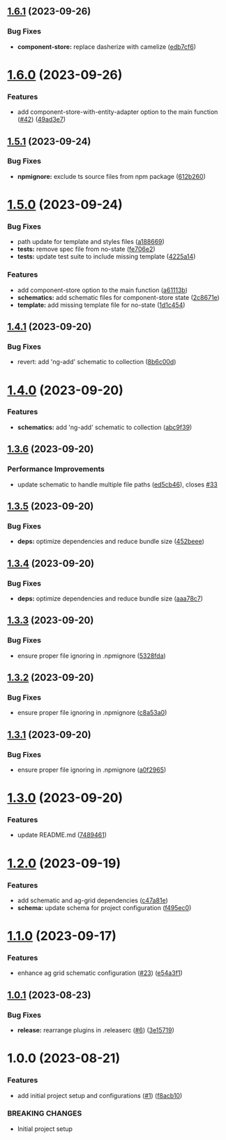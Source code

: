 ## [1.6.1](https://github.com/s-gryt/ng-ag-grid-schematics/compare/v1.6.0...v1.6.1) (2023-09-26)


### Bug Fixes

* **component-store:** replace dasherize with camelize ([edb7cf6](https://github.com/s-gryt/ng-ag-grid-schematics/commit/edb7cf621828a71e01efd4eef722e266536397e3))

# [1.6.0](https://github.com/s-gryt/ng-ag-grid-schematics/compare/v1.5.1...v1.6.0) (2023-09-26)


### Features

* add component-store-with-entity-adapter option to the main function ([#42](https://github.com/s-gryt/ng-ag-grid-schematics/issues/42)) ([49ad3e7](https://github.com/s-gryt/ng-ag-grid-schematics/commit/49ad3e7f0c7504a25bce36f7cc3cdb86ee2a4299))

## [1.5.1](https://github.com/s-gryt/ng-ag-grid-schematics/compare/v1.5.0...v1.5.1) (2023-09-24)


### Bug Fixes

* **npmignore:** exclude ts source files from npm package ([612b260](https://github.com/s-gryt/ng-ag-grid-schematics/commit/612b260ff669b9c0d33f4326c18b3778defa8c3a))

# [1.5.0](https://github.com/s-gryt/ng-ag-grid-schematics/compare/v1.4.1...v1.5.0) (2023-09-24)


### Bug Fixes

* path update for template and styles files ([a188669](https://github.com/s-gryt/ng-ag-grid-schematics/commit/a1886699dad50c1e7e4862ed826773ecedfa2009))
* **tests:** remove spec file from no-state ([fe706e2](https://github.com/s-gryt/ng-ag-grid-schematics/commit/fe706e2047793156134585d4edaaf03720c7fad5))
* **tests:** update test suite to include missing template ([4225a14](https://github.com/s-gryt/ng-ag-grid-schematics/commit/4225a1416440e0b6b4ef83d322aafaa5e4fba7ca))


### Features

* add component-store option to the main function ([a61113b](https://github.com/s-gryt/ng-ag-grid-schematics/commit/a61113b89bd17b8a579c04ace8666ca7394f140b))
* **schematics:** add schematic files for component-store state ([2c8671e](https://github.com/s-gryt/ng-ag-grid-schematics/commit/2c8671e0ad886545ce0939a3eeb60e611a9b1f81))
* **template:** add missing template file for no-state ([1d1c454](https://github.com/s-gryt/ng-ag-grid-schematics/commit/1d1c4544697569b9f40332e01dd831dfa3d22a14))

## [1.4.1](https://github.com/s-gryt/ng-ag-grid-schematics/compare/v1.4.0...v1.4.1) (2023-09-20)


### Bug Fixes

* revert: add 'ng-add' schematic to collection ([8b6c00d](https://github.com/s-gryt/ng-ag-grid-schematics/commit/8b6c00d754d2949828a413990f58a892d0e84292))

# [1.4.0](https://github.com/s-gryt/ng-ag-grid-schematics/compare/v1.3.6...v1.4.0) (2023-09-20)


### Features

* **schematics:** add 'ng-add' schematic to collection ([abc9f39](https://github.com/s-gryt/ng-ag-grid-schematics/commit/abc9f39a9855f1d616dda3698cfd62417da3aa80))

## [1.3.6](https://github.com/s-gryt/ng-ag-grid-schematics/compare/v1.3.5...v1.3.6) (2023-09-20)


### Performance Improvements

* update schematic to handle multiple file paths ([ed5cb46](https://github.com/s-gryt/ng-ag-grid-schematics/commit/ed5cb46ca21362e4bb35f9ad5676b057a7cc26bd)), closes [#33](https://github.com/s-gryt/ng-ag-grid-schematics/issues/33)

## [1.3.5](https://github.com/s-gryt/ng-ag-grid-schematics/compare/v1.3.4...v1.3.5) (2023-09-20)


### Bug Fixes

* **deps:** optimize dependencies and reduce bundle size ([452beee](https://github.com/s-gryt/ng-ag-grid-schematics/commit/452beeec2d2a8b58bbae71a36e9938e5618cbd01))

## [1.3.4](https://github.com/s-gryt/ng-ag-grid-schematics/compare/v1.3.3...v1.3.4) (2023-09-20)


### Bug Fixes

* **deps:** optimize dependencies and reduce bundle size ([aaa78c7](https://github.com/s-gryt/ng-ag-grid-schematics/commit/aaa78c7e96064acf73ea7c1157e2f2a99c527280))

## [1.3.3](https://github.com/s-gryt/ng-ag-grid-schematics/compare/v1.3.2...v1.3.3) (2023-09-20)


### Bug Fixes

* ensure proper file ignoring in .npmignore ([5328fda](https://github.com/s-gryt/ng-ag-grid-schematics/commit/5328fdaab7681dcd812c40f7ee253c785326b401))

## [1.3.2](https://github.com/s-gryt/ng-ag-grid-schematics/compare/v1.3.1...v1.3.2) (2023-09-20)


### Bug Fixes

* ensure proper file ignoring in .npmignore ([c8a53a0](https://github.com/s-gryt/ng-ag-grid-schematics/commit/c8a53a048ef333d581ed135bfcb8b81738ef7f7c))

## [1.3.1](https://github.com/s-gryt/ng-ag-grid-schematics/compare/v1.3.0...v1.3.1) (2023-09-20)


### Bug Fixes

* ensure proper file ignoring in .npmignore ([a0f2965](https://github.com/s-gryt/ng-ag-grid-schematics/commit/a0f29657ea95535ff21001a29106756c1abf3bd8))

# [1.3.0](https://github.com/s-gryt/ng-ag-grid-schematics/compare/v1.2.0...v1.3.0) (2023-09-20)


### Features

* update README.md ([7489461](https://github.com/s-gryt/ng-ag-grid-schematics/commit/74894612bad98a8b1c75303ec9ab2bab30e05158))

# [1.2.0](https://github.com/s-gryt/ng-ag-grid-schematics/compare/v1.1.0...v1.2.0) (2023-09-19)


### Features

* add schematic and ag-grid dependencies ([c47a81e](https://github.com/s-gryt/ng-ag-grid-schematics/commit/c47a81ea5e8aded2c7647eaaeabc6603a486b421))
* **schema:** update schema for project configuration ([f495ec0](https://github.com/s-gryt/ng-ag-grid-schematics/commit/f495ec0bd8d12ab44c3ca8d74a328634e95d71de))

# [1.1.0](https://github.com/s-gryt/ng-ag-grid-schematics/compare/v1.0.1...v1.1.0) (2023-09-17)


### Features

* enhance ag grid schematic configuration ([#23](https://github.com/s-gryt/ng-ag-grid-schematics/issues/23)) ([e54a3f1](https://github.com/s-gryt/ng-ag-grid-schematics/commit/e54a3f130ddbf88a7b292cc71c48f8889eeceffb))

## [1.0.1](https://github.com/Sgryts/ng-ag-grid-schematics/compare/v1.0.0...v1.0.1) (2023-08-23)


### Bug Fixes

* **release:** rearrange plugins in .releaserc ([#6](https://github.com/Sgryts/ng-ag-grid-schematics/issues/6)) ([3e15719](https://github.com/Sgryts/ng-ag-grid-schematics/commit/3e15719f9888444a4ab75189dc72aa7e77f8de55))

# 1.0.0 (2023-08-21)


### Features

* add initial project setup and configurations ([#1](https://github.com/Sgryts/ng-ag-grid-schematics/issues/1)) ([f8acb10](https://github.com/Sgryts/ng-ag-grid-schematics/commit/f8acb109615c58d64c2a3319cc5f142e280e1921))


### BREAKING CHANGES

* Initial project setup
